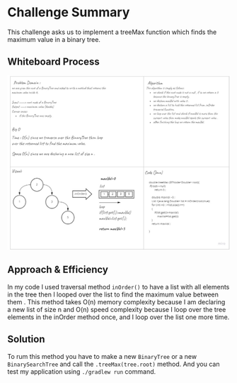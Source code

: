 # Challenge Summary
<!-- Description of the challenge -->
This challenge asks us to implement a treeMax function which finds the maximum value in a binary tree. 
## Whiteboard Process
<!-- Embedded whiteboard image -->
![treeMax whiteboard process](treeMax.jpg)
## Approach & Efficiency
<!-- What approach did you take? Why? What is the Big O space/time for this approach? -->
In my code I used traversal method `inOrder()` to have a list with all elements in the tree then I looped over the list to find the maximum value between them . 
This method takes O(n) memory complexity because I am declaring a new list of size n and O(n) speed complexity because I loop over the tree elements in the inOrder method once, and I loop over the list one more time. 
## Solution
<!-- Show how to run your code, and examples of it in action -->
To rum this method you have to make a new `BinaryTree` or a new `BinarySearchTree` and call the `.treeMax(tree.root)` method.
And you can test my application using `./gradlew run` command. 